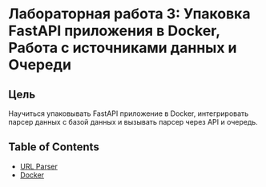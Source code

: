 # Лабораторная работа 3: Упаковка FastAPI приложения в Docker, Работа с источниками данных и Очереди

## Цель
Научиться упаковывать FastAPI приложение в Docker, интегрировать парсер данных с базой данных и вызывать парсер через API и очередь.


## Table of Contents

- [URL Parser](url_parser.md)
- [Docker](docker.md)

